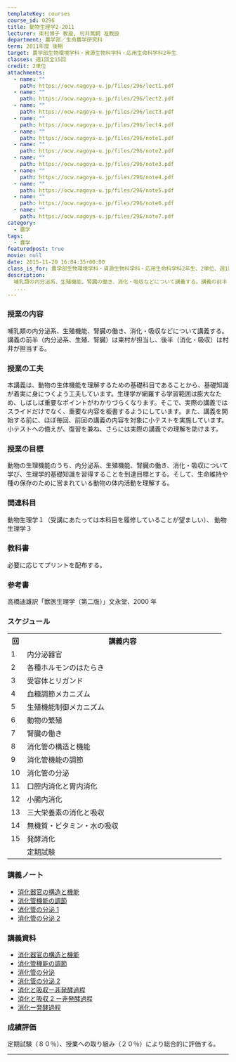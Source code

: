 ```yaml
---
templateKey: courses
course_id: 0296
title: 動物生理学2-2011
lecturer: 束村博子 教授, 村井篤嗣 准教授
department: 農学部／生命農学研究科
term: 2011年度 後期
target: 農学部生物環境学科・資源生物科学科・応用生命科学科2年生
classes: 週1回全15回
credit: 2単位
attachments:
  - name: ""
    path: https://ocw.nagoya-u.jp/files/296/lect1.pdf
  - name: ""
    path: https://ocw.nagoya-u.jp/files/296/lect2.pdf
  - name: ""
    path: https://ocw.nagoya-u.jp/files/296/lect3.pdf
  - name: ""
    path: https://ocw.nagoya-u.jp/files/296/lect4.pdf
  - name: ""
    path: https://ocw.nagoya-u.jp/files/296/note1.pdf
  - name: ""
    path: https://ocw.nagoya-u.jp/files/296/note2.pdf
  - name: ""
    path: https://ocw.nagoya-u.jp/files/296/note3.pdf
  - name: ""
    path: https://ocw.nagoya-u.jp/files/296/note4.pdf
  - name: ""
    path: https://ocw.nagoya-u.jp/files/296/note5.pdf
  - name: ""
    path: https://ocw.nagoya-u.jp/files/296/note6.pdf
  - name: ""
    path: https://ocw.nagoya-u.jp/files/296/note7.pdf
category:
  - 農学
tags:
  - 農学
featuredpost: true
movie: null
date: 2015-11-20 16:04:35+00:00
class_is_for: 農学部生物環境学科・資源生物科学科・応用生命科学科2年生、2単位、週1回全15回
description:
  哺乳類の内分泌系、生殖機能、腎臓の働き、消化・吸収などについて講義する。講義の前半（内分泌系、生殖、腎臓）は束村が担当し、後半（消化・吸収）は村井が担当する。
  ....
---
```


### 授業の内容

哺乳類の内分泌系、生殖機能、腎臓の働き、消化・吸収などについて講義する。講義の前半（内分泌系、生殖、腎臓）は束村が担当し、後半（消化・吸収）は村井が担当する。

### 授業の工夫

本講義は、動物の生体機能を理解するための基礎科目であることから、基礎知識が着実に身につくよう工夫しています。生理学が網羅する学習範囲は膨大なため、しばしば重要なポイントがわかりづらくなります。そこで、実際の講義ではスライドだけでなく、重要な内容を板書するようにしています。また、講義を開始する前に、ほぼ毎回、前回の講義の内容を対象に小テストを実施しています。小テストへの備えが、復習を兼ね、さらには実際の講義での理解を助けます。

### 授業の目標

動物の生理機能のうち、内分泌系、生殖機能、腎臓の働き、消化・吸収について学び、生理学的基礎知識を習得することを到達目標とする。そして、生命維持や種の保存のために営まれている動物の体内活動を理解する。

### 関連科目

動物生理学１（受講にあたっては本科目を履修していることが望ましい）、 動物生理学３

### 教科書

必要に応じてプリントを配布する。

### 参考書

高橋迪雄訳「獣医生理学（第二版）」文永堂、2000 年

<h3>スケジュール</h3>
<table class="basic" width="455">
<tr>
<th width="20" class="center">回</th>
<th width="435" class="center">講義内容</th>
</tr>
<tr>
<td width="20" class="center">1</td>
<td width="435">内分泌器官</td>
</tr>
<tr>
<td width="20" class="center">2</td>
<td width="435">各種ホルモンのはたらき</td>
</tr>
<tr>
<td width="20" class="center">3</td>
<td width="435">受容体とリガンド</td>
</tr>
<tr>
<td width="20" class="center">4</td>
<td width="435">血糖調節メカニズム</td>
</tr>
<tr>
<td width="20" class="center">5</td>
<td width="435">生殖機能制御メカニズム</td>
</tr>
<tr>
<td width="20" class="center">6</td>
<td width="435">動物の繁殖</td>
</tr>
<tr>
<td width="20" class="center">7</td>
<td width="435">腎臓の働き</td>
</tr>
<tr>
<td width="20" class="center">8</td>
<td width="435">消化管の構造と機能</td>
</tr>
<tr>
<td width="20" class="center">9</td>
<td width="435">消化管機能の調節</td>
</tr>
<tr>
<td width="20" class="center">10</td>
<td width="435">消化管の分泌</td>
</tr>
<tr>
<td width="20" class="center">11</td>
<td width="435">口腔内消化と胃内消化</td>
</tr>
<tr>
<td width="20" class="center">12</td>
<td width="435">小腸内消化</td>
</tr>
<tr>
<td width="20" class="center">13</td>
<td width="435">三大栄養素の消化と吸収</td>
</tr>
<tr>
<td width="20" class="center">14</td>
<td width="435">無機質・ビタミン・水の吸収</td>
</tr>
<tr>
<td width="20" class="center">15</td>
<td width="435">発酵消化</td>
</tr>
<tr>
<td width="20" class="center"></td>
<td width="435">定期試験</td>
</tr>
</table>

### 講義ノート

- [消化器官の構造と機能](https://ocw.nagoya-u.jp/files/296/lect1.pdf)
- [消化管機能の調節](https://ocw.nagoya-u.jp/files/296/lect2.pdf)
- [消化管の分泌 1](https://ocw.nagoya-u.jp/files/296/lect3.pdf)
- [消化管の分泌 2](https://ocw.nagoya-u.jp/files/296/lect4.pdf)

### 講義資料

- [消化器官の構造と機能](https://ocw.nagoya-u.jp/files/296/note1.pdf)
- [消化管機能の調節](https://ocw.nagoya-u.jp/files/296/note2.pdf)
- [消化管の分泌](https://ocw.nagoya-u.jp/files/296/note3.pdf)
- [消化管の分泌 2](https://ocw.nagoya-u.jp/files/296/note4.pdf)
- [消化と吸収ー非発酵過程](https://ocw.nagoya-u.jp/files/296/note5.pdf)
- [消化と吸収 2 ー非発酵過程](https://ocw.nagoya-u.jp/files/296/note6.pdf)
- [消化ー発酵過程](https://ocw.nagoya-u.jp/files/296/note7.pdf)

### 成績評価

定期試験（８０％）、授業への取り組み（２０％）により総合的に評価する。

---
